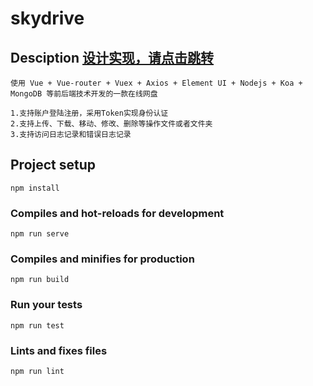# skydrive

## Desciption [设计实现，请点击跳转](lhccloud.cn)
```
使用 Vue + Vue-router + Vuex + Axios + Element UI + Nodejs + Koa + MongoDB 等前后端技术开发的一款在线网盘

1.支持账户登陆注册，采用Token实现身份认证
2.支持上传、下载、移动、修改、删除等操作文件或者文件夹
3.支持访问日志记录和错误日志记录
```

## Project setup
```
npm install
```

### Compiles and hot-reloads for development
```
npm run serve
```

### Compiles and minifies for production
```
npm run build
```

### Run your tests
```
npm run test
```

### Lints and fixes files
```
npm run lint
```
